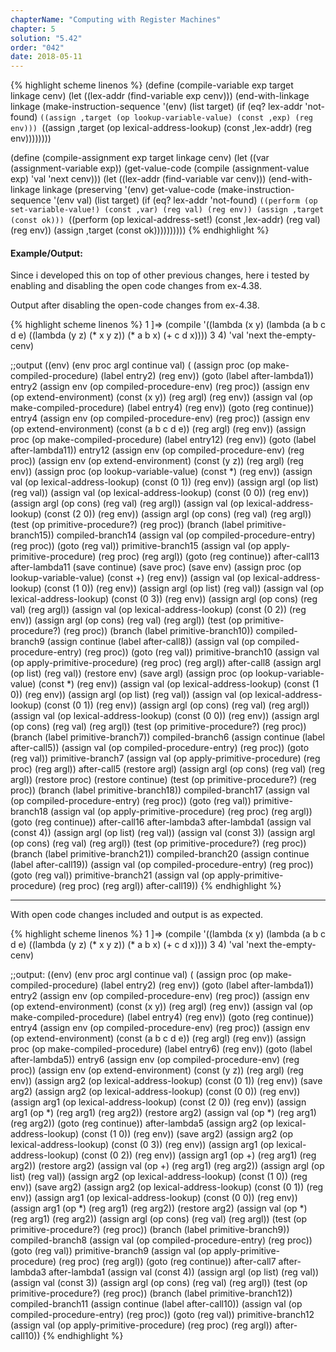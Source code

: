 ```yaml
---
chapterName: "Computing with Register Machines"
chapter: 5
solution: "5.42"
order: "042"
date: 2018-05-11 
---
```


{% highlight scheme linenos %}
(define (compile-variable exp target linkage cenv)
  (let ((lex-addr (find-variable exp cenv)))
	(end-with-linkage linkage
					  (make-instruction-sequence
					   '(env) (list target)
					   (if (eq? lex-addr 'not-found)
						   `((assign ,target
									 (op lookup-variable-value)
									 (const ,exp)
									 (reg env)))
						   `((assign ,target
									 (op lexical-address-lookup)
									 (const ,lex-addr)
									 (reg env))))))))

(define (compile-assignment exp target linkage cenv)
  (let ((var (assignment-variable exp))
        (get-value-code
         (compile (assignment-value exp) 'val 'next cenv)))
	(let ((lex-addr (find-variable var cenv)))
      (end-with-linkage
	   linkage
	   (preserving
		'(env)
		get-value-code
		(make-instruction-sequence
		 '(env val)
		 (list target)
		 (if (eq? lex-addr 'not-found)
			 `((perform (op set-variable-value!)
						(const ,var)
						(reg val)
						(reg env))
			   (assign ,target (const ok)))
			 `((perform (op lexical-address-set!)
						(const ,lex-addr)
						(reg val)
						(reg env))
			   (assign ,target (const ok))))))))))
{% endhighlight %}

#### Example/Output:

Since i developed this on top of other previous changes, here i tested by enabling and disabling the open code changes from ex-4.38.

Output after disabling the open-code changes from ex-4.38. 

{% highlight scheme linenos %}
1 ]=> 
(compile '((lambda (x y)
   (lambda (a b c d e)
     ((lambda (y z) (* x y z))
      (* a b x)
      (+ c d x))))
 3
 4) 'val 'next the-empty-cenv)

;;output
((env)
 (env proc argl continue val)
 (
  (assign proc (op make-compiled-procedure) (label entry2) (reg env))
  (goto (label after-lambda1))
  entry2
  (assign env (op compiled-procedure-env) (reg proc))
  (assign env (op extend-environment) (const (x y)) (reg argl) (reg env))
  (assign val (op make-compiled-procedure) (label entry4) (reg env))
  (goto (reg continue))
  entry4
  (assign env (op compiled-procedure-env) (reg proc))
  (assign env (op extend-environment) (const (a b c d e)) (reg argl) (reg env))
  (assign proc (op make-compiled-procedure) (label entry12) (reg env))
  (goto (label after-lambda11))
  entry12
  (assign env (op compiled-procedure-env) (reg proc))
  (assign env (op extend-environment) (const (y z)) (reg argl) (reg env))
  (assign proc (op lookup-variable-value) (const *) (reg env))
  (assign val (op lexical-address-lookup) (const (0 1)) (reg env))
  (assign argl (op list) (reg val))
  (assign val (op lexical-address-lookup) (const (0 0)) (reg env))
  (assign argl (op cons) (reg val) (reg argl))
  (assign val (op lexical-address-lookup) (const (2 0)) (reg env))
  (assign argl (op cons) (reg val) (reg argl))
  (test (op primitive-procedure?) (reg proc))
  (branch (label primitive-branch15))
  compiled-branch14
  (assign val (op compiled-procedure-entry) (reg proc))
  (goto (reg val))
  primitive-branch15
  (assign val (op apply-primitive-procedure) (reg proc) (reg argl))
  (goto (reg continue))
  after-call13
  after-lambda11
  (save continue)
  (save proc)
  (save env)
  (assign proc (op lookup-variable-value) (const +) (reg env))
  (assign val (op lexical-address-lookup) (const (1 0)) (reg env))
  (assign argl (op list) (reg val))
  (assign val (op lexical-address-lookup) (const (0 3)) (reg env))
  (assign argl (op cons) (reg val) (reg argl))
  (assign val (op lexical-address-lookup) (const (0 2)) (reg env))
  (assign argl (op cons) (reg val) (reg argl))
  (test (op primitive-procedure?) (reg proc))
  (branch (label primitive-branch10))
  compiled-branch9
  (assign continue (label after-call8))
  (assign val (op compiled-procedure-entry) (reg proc))
  (goto (reg val))
  primitive-branch10
  (assign val (op apply-primitive-procedure) (reg proc) (reg argl))
  after-call8 (assign argl (op list) (reg val))
  (restore env)
  (save argl)
  (assign proc (op lookup-variable-value) (const *) (reg env))
  (assign val (op lexical-address-lookup) (const (1 0)) (reg env))
  (assign argl (op list) (reg val))
  (assign val (op lexical-address-lookup) (const (0 1)) (reg env))
  (assign argl (op cons) (reg val) (reg argl))
  (assign val (op lexical-address-lookup) (const (0 0)) (reg env))
  (assign argl (op cons) (reg val) (reg argl))
  (test (op primitive-procedure?) (reg proc))
  (branch (label primitive-branch7))
  compiled-branch6
  (assign continue (label after-call5))
  (assign val (op compiled-procedure-entry) (reg proc))
  (goto (reg val))
  primitive-branch7
  (assign val (op apply-primitive-procedure) (reg proc) (reg argl))
  after-call5 (restore argl)
  (assign argl (op cons) (reg val) (reg argl))
  (restore proc)
  (restore continue)
  (test (op primitive-procedure?) (reg proc))
  (branch (label primitive-branch18))
  compiled-branch17
  (assign val (op compiled-procedure-entry) (reg proc))
  (goto (reg val))
  primitive-branch18
  (assign val (op apply-primitive-procedure) (reg proc) (reg argl))
  (goto (reg continue))
  after-call16
  after-lambda3 after-lambda1 (assign val (const 4))
  (assign argl (op list) (reg val))
  (assign val (const 3))
  (assign argl (op cons) (reg val) (reg argl))
  (test (op primitive-procedure?) (reg proc))
  (branch (label primitive-branch21))
  compiled-branch20
  (assign continue (label after-call19))
  (assign val (op compiled-procedure-entry) (reg proc))
  (goto (reg val))
  primitive-branch21
  (assign val (op apply-primitive-procedure) (reg proc) (reg argl))
  after-call19))
{% endhighlight %}

-----

With open code changes included and output is as expected.

{% highlight scheme linenos %}
1 ]=> 
(compile '((lambda (x y)
   (lambda (a b c d e)
     ((lambda (y z) (* x y z))
      (* a b x)
      (+ c d x))))
 3
 4) 'val 'next the-empty-cenv)


;;output:
((env)
 (env proc argl continue val)
 (
  (assign proc (op make-compiled-procedure) (label entry2) (reg env))
  (goto (label after-lambda1))
  entry2
  (assign env (op compiled-procedure-env) (reg proc))
  (assign env (op extend-environment) (const (x y)) (reg argl) (reg env))
  (assign val (op make-compiled-procedure) (label entry4) (reg env))
  (goto (reg continue))
  entry4
  (assign env (op compiled-procedure-env) (reg proc))
  (assign env (op extend-environment) (const (a b c d e)) (reg argl) (reg env))
  (assign proc (op make-compiled-procedure) (label entry6) (reg env))
  (goto (label after-lambda5))
  entry6
  (assign env (op compiled-procedure-env) (reg proc))
  (assign env (op extend-environment) (const (y z)) (reg argl) (reg env))
  (assign arg2 (op lexical-address-lookup) (const (0 1)) (reg env))
  (save arg2)
  (assign arg2 (op lexical-address-lookup) (const (0 0)) (reg env))
  (assign arg1 (op lexical-address-lookup) (const (2 0)) (reg env))
  (assign arg1 (op *) (reg arg1) (reg arg2))
  (restore arg2)
  (assign val (op *) (reg arg1) (reg arg2))
  (goto (reg continue))
  after-lambda5
  (assign arg2 (op lexical-address-lookup) (const (1 0)) (reg env))
  (save arg2)
  (assign arg2 (op lexical-address-lookup) (const (0 3)) (reg env))
  (assign arg1 (op lexical-address-lookup) (const (0 2)) (reg env))
  (assign arg1 (op +) (reg arg1) (reg arg2))
  (restore arg2)
  (assign val (op +) (reg arg1) (reg arg2))
  (assign argl (op list) (reg val))
  (assign arg2 (op lexical-address-lookup) (const (1 0)) (reg env))
  (save arg2)
  (assign arg2 (op lexical-address-lookup) (const (0 1)) (reg env))
  (assign arg1 (op lexical-address-lookup) (const (0 0)) (reg env))
  (assign arg1 (op *) (reg arg1) (reg arg2))
  (restore arg2)
  (assign val (op *) (reg arg1) (reg arg2))
  (assign argl (op cons) (reg val) (reg argl))
  (test (op primitive-procedure?) (reg proc))
  (branch (label primitive-branch9))
  compiled-branch8
  (assign val (op compiled-procedure-entry) (reg proc))
  (goto (reg val))
  primitive-branch9
  (assign val (op apply-primitive-procedure) (reg proc) (reg argl))
  (goto (reg continue))
  after-call7
  after-lambda3
  after-lambda1
  (assign val (const 4))
  (assign argl (op list) (reg val))
  (assign val (const 3))
  (assign argl (op cons) (reg val) (reg argl))
  (test (op primitive-procedure?) (reg proc))
  (branch (label primitive-branch12))
  compiled-branch11
  (assign continue (label after-call10))
  (assign val (op compiled-procedure-entry) (reg proc))
  (goto (reg val))
  primitive-branch12
  (assign val (op apply-primitive-procedure) (reg proc) (reg argl))
  after-call10))
{% endhighlight %}
